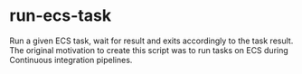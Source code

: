 # run-ecs-task

Run a given ECS task, wait for result and exits accordingly to the task result. The original motivation to create this script was to run tasks on ECS during Continuous integration pipelines.
